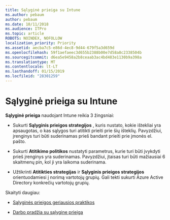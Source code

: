 ```yaml
---
title: Sąlyginė prieiga su Intune
ms.author: pebaum
author: pebaum
ms.date: 10/11/2018
ms.audience: ITPro
ms.topic: article
ROBOTS: NOINDEX, NOFOLLOW
localization_priority: Priority
ms.assetid: aecba7c5-e86d-4ec8-9d44-679f5a3d659d
ms.openlocfilehash: 59f1aefaeec3d655b2388b00e7d58a8c2338504b
ms.sourcegitcommit: d6ea5e9458a2b8ceaab3ac4bd483e1130b9a398a
ms.translationtype: MT
ms.contentlocale: lt-LT
ms.lasthandoff: 01/15/2019
ms.locfileid: "28301259"
---
```

# <a name="conditional-access-with-intune"></a>Sąlyginė prieiga su Intune

**Sąlyginė prieiga** naudojant Intune reikia 3 žingsniai: 
  
- Sukurti **Sąlyginis prieigos strategijos** , kuris nustato, kokie ištekliai yra apsaugotas, o kas sąlygos turi atitikti prieiti prie šių išteklių. Pavyzdžiui, įrenginys turi būti suderinamas prieš bandant prieiti prie įmonės el. pašto. 
    
- Sukurti **Atitikimo politikos** nustatyti parametrus, kurie turi būti įvykdyti prieš įrenginys yra suderinamas. Pavyzdžiui, įtaisas turi būti mažiausiai 6 skaitmenų pin, kol ji yra laikoma suderinama. 
    
- Užtikrinti **Atitikties strategijas** ir **Sąlyginis prieigos strategijos** orientuodamiesi į norimą vartotojų grupių. Gali tekti sukurti Azure Active Directory konkrečių vartotojų grupių. 
    
Skaityti daugiau:
  
- [Sąlyginės prieigos geriausios praktikos](https://docs.microsoft.com/en-us/azure/active-directory/conditional-access/best-practices)
    
- [Darbo pradžia su sąlygine prieiga](https://docs.microsoft.com/en-us/azure/active-directory/active-directory-conditional-access-azure-portal-get-started)
    

